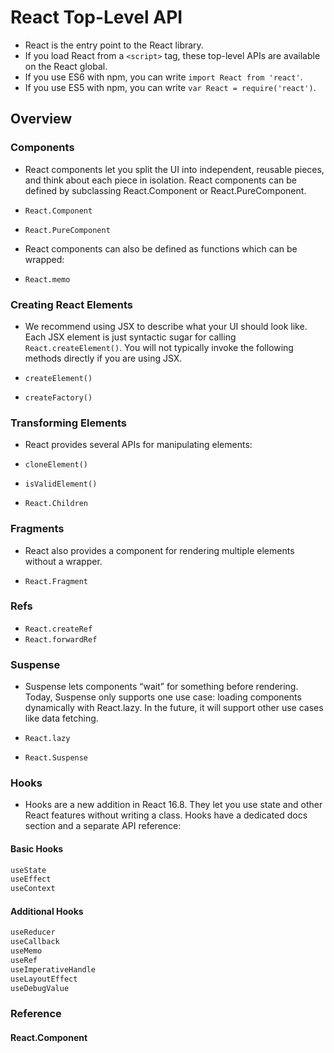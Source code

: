 # React Top-Level API

* React is the entry point to the React library. 
* If you load React from a `<script>` tag, these top-level APIs are available on the React global. 
* If you use ES6 with npm, you can write `import React from 'react'`. 
* If you use ES5 with npm, you can write `var React = require('react')`.

## Overview

### Components

* React components let you split the UI into independent, reusable pieces, and think about each piece in isolation. React components can be defined by subclassing React.Component or React.PureComponent.

* `React.Component`
* `React.PureComponent`

* React components can also be defined as functions which can be wrapped:

* `React.memo`

### Creating React Elements

* We recommend using JSX to describe what your UI should look like. Each JSX element is just syntactic sugar for calling `React.createElement()`. You will not typically invoke the following methods directly if you are using JSX.

* `createElement()`
* `createFactory()`


### Transforming Elements

* React provides several APIs for manipulating elements:

* `cloneElement()`
* `isValidElement()`
* `React.Children`


### Fragments

* React also provides a component for rendering multiple elements without a wrapper.

* `React.Fragment`


### Refs

* `React.createRef`
* `React.forwardRef`

### Suspense

* Suspense lets components “wait” for something before rendering. Today, Suspense only supports one use case: loading components dynamically with React.lazy. In the future, it will support other use cases like data fetching.

* `React.lazy`
* `React.Suspense`

### Hooks
* Hooks are a new addition in React 16.8. They let you use state and other React features without writing a class. Hooks have a dedicated docs section and a separate API reference:

#### Basic Hooks

```ts
useState
useEffect
useContext
```

#### Additional Hooks

```ts
useReducer
useCallback
useMemo
useRef
useImperativeHandle
useLayoutEffect
useDebugValue
```

### Reference

#### React.Component